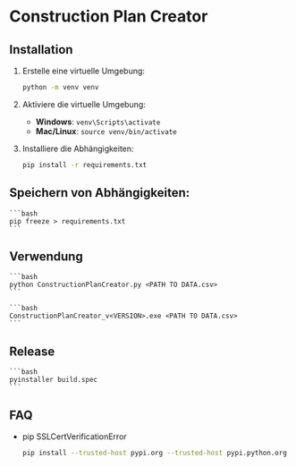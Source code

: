 # Construction Plan Creator
## Installation

1. Erstelle eine virtuelle Umgebung:
    ```bash
    python -m venv venv
    ```

2. Aktiviere die virtuelle Umgebung:

    - **Windows**: `venv\Scripts\activate`
    - **Mac/Linux**: `source venv/bin/activate`

3. Installiere die Abhängigkeiten:

    ```bash
    pip install -r requirements.txt
    ```

## Speichern von Abhängigkeiten:
    
	```bash
    pip freeze > requirements.txt
    ```

## Verwendung

    ```bash
    python ConstructionPlanCreator.py <PATH TO DATA.csv>
    ```

    ```bash
    ConstructionPlanCreator_v<VERSION>.exe <PATH TO DATA.csv>
    ```

## Release

    ```bash
    pyinstaller build.spec
    ```


## FAQ
* pip SSLCertVerificationError
	```bash
	pip install --trusted-host pypi.org --trusted-host pypi.python.org --trusted-host files.pythonhosted.org <package_name>
	```